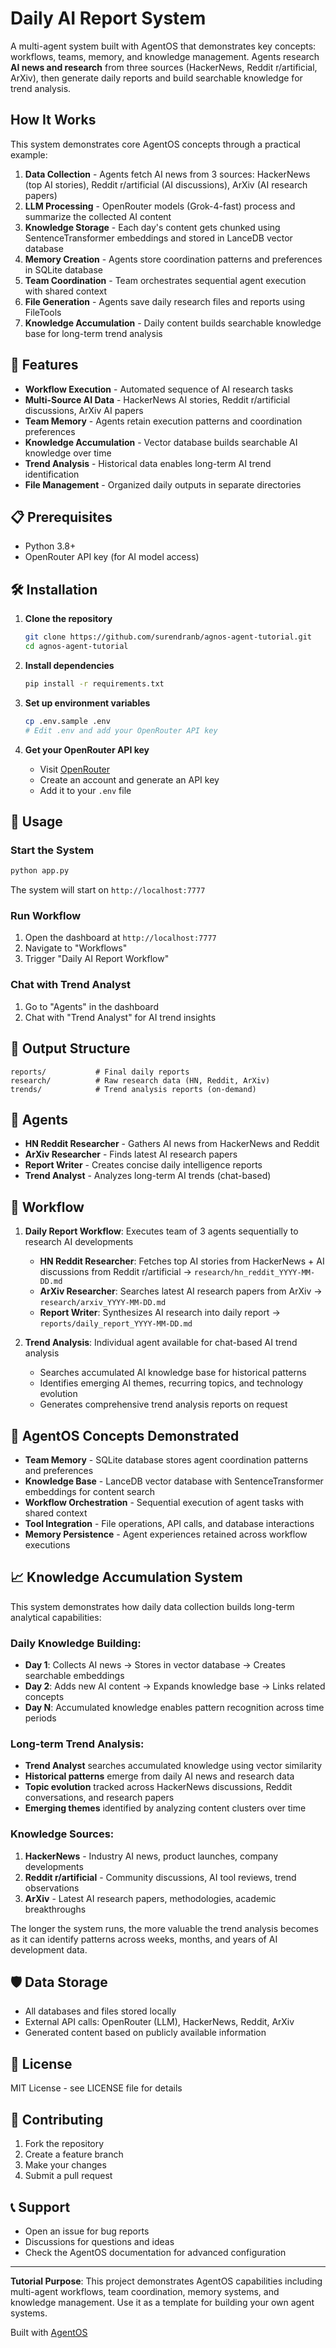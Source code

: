 # Daily AI Report System

A multi-agent system built with AgentOS that demonstrates key concepts: workflows, teams, memory, and knowledge management. Agents research **AI news and research** from three sources (HackerNews, Reddit r/artificial, ArXiv), then generate daily reports and build searchable knowledge for trend analysis.

## How It Works

This system demonstrates core AgentOS concepts through a practical example:

1. **Data Collection** - Agents fetch AI news from 3 sources: HackerNews (top AI stories), Reddit r/artificial (AI discussions), ArXiv (AI research papers)
2. **LLM Processing** - OpenRouter models (Grok-4-fast) process and summarize the collected AI content  
3. **Knowledge Storage** - Each day's content gets chunked using SentenceTransformer embeddings and stored in LanceDB vector database
4. **Memory Creation** - Agents store coordination patterns and preferences in SQLite database
5. **Team Coordination** - Team orchestrates sequential agent execution with shared context
6. **File Generation** - Agents save daily research files and reports using FileTools
7. **Knowledge Accumulation** - Daily content builds searchable knowledge base for long-term trend analysis

## 🚀 Features

- **Workflow Execution** - Automated sequence of AI research tasks
- **Multi-Source AI Data** - HackerNews AI stories, Reddit r/artificial discussions, ArXiv AI papers
- **Team Memory** - Agents retain execution patterns and coordination preferences
- **Knowledge Accumulation** - Vector database builds searchable AI knowledge over time
- **Trend Analysis** - Historical data enables long-term AI trend identification
- **File Management** - Organized daily outputs in separate directories

## 📋 Prerequisites

- Python 3.8+
- OpenRouter API key (for AI model access)

## 🛠️ Installation

1. **Clone the repository**
   ```bash
   git clone https://github.com/surendranb/agnos-agent-tutorial.git
   cd agnos-agent-tutorial
   ```

2. **Install dependencies**
   ```bash
   pip install -r requirements.txt
   ```

3. **Set up environment variables**
   ```bash
   cp .env.sample .env
   # Edit .env and add your OpenRouter API key
   ```

4. **Get your OpenRouter API key**
   - Visit [OpenRouter](https://openrouter.ai/keys)
   - Create an account and generate an API key
   - Add it to your `.env` file

## 🎯 Usage

### Start the System
```bash
python app.py
```

The system will start on `http://localhost:7777`

### Run Workflow
1. Open the dashboard at `http://localhost:7777`
2. Navigate to "Workflows"
3. Trigger "Daily AI Report Workflow"

### Chat with Trend Analyst
1. Go to "Agents" in the dashboard
2. Chat with "Trend Analyst" for AI trend insights

## 📁 Output Structure

```
reports/           # Final daily reports
research/          # Raw research data (HN, Reddit, ArXiv)
trends/            # Trend analysis reports (on-demand)
```

## 🤖 Agents

- **HN Reddit Researcher** - Gathers AI news from HackerNews and Reddit
- **ArXiv Researcher** - Finds latest AI research papers
- **Report Writer** - Creates concise daily intelligence reports
- **Trend Analyst** - Analyzes long-term AI trends (chat-based)

## 🔄 Workflow

1. **Daily Report Workflow**: Executes team of 3 agents sequentially to research AI developments
   - **HN Reddit Researcher**: Fetches top AI stories from HackerNews + AI discussions from Reddit r/artificial → `research/hn_reddit_YYYY-MM-DD.md`
   - **ArXiv Researcher**: Searches latest AI research papers from ArXiv → `research/arxiv_YYYY-MM-DD.md`  
   - **Report Writer**: Synthesizes AI research into daily report → `reports/daily_report_YYYY-MM-DD.md`

2. **Trend Analysis**: Individual agent available for chat-based AI trend analysis
   - Searches accumulated AI knowledge base for historical patterns
   - Identifies emerging AI themes, recurring topics, and technology evolution
   - Generates comprehensive trend analysis reports on request

## 🧠 AgentOS Concepts Demonstrated

- **Team Memory** - SQLite database stores agent coordination patterns and preferences
- **Knowledge Base** - LanceDB vector database with SentenceTransformer embeddings for content search
- **Workflow Orchestration** - Sequential execution of agent tasks with shared context
- **Tool Integration** - File operations, API calls, and database interactions
- **Memory Persistence** - Agent experiences retained across workflow executions

## 📈 Knowledge Accumulation System

This system demonstrates how daily data collection builds long-term analytical capabilities:

### **Daily Knowledge Building:**
- **Day 1**: Collects AI news → Stores in vector database → Creates searchable embeddings
- **Day 2**: Adds new AI content → Expands knowledge base → Links related concepts
- **Day N**: Accumulated knowledge enables pattern recognition across time periods

### **Long-term Trend Analysis:**
- **Trend Analyst** searches accumulated knowledge using vector similarity
- **Historical patterns** emerge from daily AI news and research data
- **Topic evolution** tracked across HackerNews discussions, Reddit conversations, and research papers
- **Emerging themes** identified by analyzing content clusters over time

### **Knowledge Sources:**
1. **HackerNews** - Industry AI news, product launches, company developments
2. **Reddit r/artificial** - Community discussions, AI tool reviews, trend observations  
3. **ArXiv** - Latest AI research papers, methodologies, academic breakthroughs

The longer the system runs, the more valuable the trend analysis becomes as it can identify patterns across weeks, months, and years of AI development data.

## 🛡️ Data Storage

- All databases and files stored locally
- External API calls: OpenRouter (LLM), HackerNews, Reddit, ArXiv
- Generated content based on publicly available information

## 📝 License

MIT License - see LICENSE file for details

## 🤝 Contributing

1. Fork the repository
2. Create a feature branch
3. Make your changes
4. Submit a pull request

## 📞 Support

- Open an issue for bug reports
- Discussions for questions and ideas
- Check the AgentOS documentation for advanced configuration

---

**Tutorial Purpose**: This project demonstrates AgentOS capabilities including multi-agent workflows, team coordination, memory systems, and knowledge management. Use it as a template for building your own agent systems.

Built with [AgentOS](https://github.com/agnos-ai/agnos)
